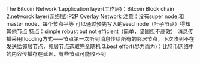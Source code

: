  The Bitcoin Network
1.application layer(工作层)：Bitcoin Block chain
2.networck layer(网络层):P2P Overlay Network
注意：没有super node 和master node，每个节点平等
可以通过预先写入的seed node（叶子节点）得知其他节点
特点：simple robust but not efficient（简单，坚固但不高效）
消息传播采用flooding方式——节点第一次听到消息传给所有的邻居节点，下次收到不在发送给邻居节点，邻居节点选取完全随机
3.best effort(尽力而为)：比特币网络中的内容传播存在延迟，有些节点可能收不到
